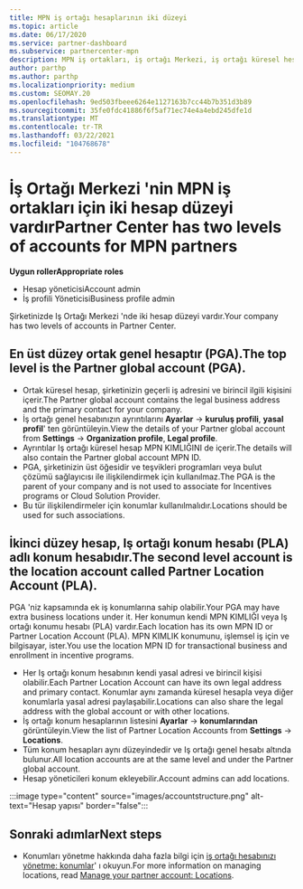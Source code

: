 ```yaml
---
title: MPN iş ortağı hesaplarının iki düzeyi
ms.topic: article
ms.date: 06/17/2020
ms.service: partner-dashboard
ms.subservice: partnercenter-mpn
description: MPN iş ortakları, iş ortağı Merkezi, iş ortağı küresel hesabı (PGA) ve Iş ortağı konumu hesabı (PLA) için iki hesap düzeyi hakkında bilgi alabilir.
author: parthp
ms.author: parthp
ms.localizationpriority: medium
ms.custom: SEOMAY.20
ms.openlocfilehash: 9ed503fbeee6264e1127163b7cc44b7b351d3b89
ms.sourcegitcommit: 35fe0fdc41886f6f5af71ec74e4a4ebd245dfe1d
ms.translationtype: MT
ms.contentlocale: tr-TR
ms.lasthandoff: 03/22/2021
ms.locfileid: "104768678"
---
```

# <a name="partner-center-has-two-levels-of-accounts-for-mpn-partners"></a><span data-ttu-id="6f3bc-103">İş Ortağı Merkezi 'nin MPN iş ortakları için iki hesap düzeyi vardır</span><span class="sxs-lookup"><span data-stu-id="6f3bc-103">Partner Center has two levels of accounts for MPN partners</span></span>


<span data-ttu-id="6f3bc-104">**Uygun roller**</span><span class="sxs-lookup"><span data-stu-id="6f3bc-104">**Appropriate roles**</span></span>

- <span data-ttu-id="6f3bc-105">Hesap yöneticisi</span><span class="sxs-lookup"><span data-stu-id="6f3bc-105">Account admin</span></span>
- <span data-ttu-id="6f3bc-106">İş profili Yöneticisi</span><span class="sxs-lookup"><span data-stu-id="6f3bc-106">Business profile admin</span></span>


<span data-ttu-id="6f3bc-107">Şirketinizde Iş Ortağı Merkezi 'nde iki hesap düzeyi vardır.</span><span class="sxs-lookup"><span data-stu-id="6f3bc-107">Your company has two levels of accounts in Partner Center.</span></span>

## <a name="the-top-level-is-the-partner-global-account-pga"></a><span data-ttu-id="6f3bc-108">En üst düzey ortak genel hesaptır (PGA).</span><span class="sxs-lookup"><span data-stu-id="6f3bc-108">The top level is the Partner global account (PGA).</span></span>

- <span data-ttu-id="6f3bc-109">Ortak küresel hesap, şirketinizin geçerli iş adresini ve birincil ilgili kişisini içerir.</span><span class="sxs-lookup"><span data-stu-id="6f3bc-109">The Partner global account contains the legal business address and the primary contact for your company.</span></span> 
- <span data-ttu-id="6f3bc-110">İş ortağı genel hesabınızın ayrıntılarını **Ayarlar**  ->  **kuruluş profili**, **yasal profil**' ten görüntüleyin.</span><span class="sxs-lookup"><span data-stu-id="6f3bc-110">View the details of your Partner global account from **Settings** -> **Organization profile**, **Legal profile**.</span></span>
- <span data-ttu-id="6f3bc-111">Ayrıntılar Iş ortağı küresel hesap MPN KIMLIĞINI de içerir.</span><span class="sxs-lookup"><span data-stu-id="6f3bc-111">The details will also contain the Partner global account MPN ID.</span></span> 
- <span data-ttu-id="6f3bc-112">PGA, şirketinizin üst öğesidir ve teşvikleri programları veya bulut çözümü sağlayıcısı ile ilişkilendirmek için kullanılmaz.</span><span class="sxs-lookup"><span data-stu-id="6f3bc-112">The PGA is the parent of your company and is not used to associate for Incentives programs or Cloud Solution Provider.</span></span> 
- <span data-ttu-id="6f3bc-113">Bu tür ilişkilendirmeler için konumlar kullanılmalıdır.</span><span class="sxs-lookup"><span data-stu-id="6f3bc-113">Locations should be used for such associations.</span></span>

## <a name="the-second-level-account-is-the-location-account-called-partner-location-account-pla"></a><span data-ttu-id="6f3bc-114">İkinci düzey hesap, Iş ortağı konum hesabı (PLA) adlı konum hesabıdır.</span><span class="sxs-lookup"><span data-stu-id="6f3bc-114">The second level account is the location account called Partner Location Account (PLA).</span></span>

<span data-ttu-id="6f3bc-115">PGA 'niz kapsamında ek iş konumlarına sahip olabilir.</span><span class="sxs-lookup"><span data-stu-id="6f3bc-115">Your PGA may have extra business locations under it.</span></span> <span data-ttu-id="6f3bc-116">Her konumun kendi MPN KIMLIĞI veya Iş ortağı konumu hesabı (PLA) vardır.</span><span class="sxs-lookup"><span data-stu-id="6f3bc-116">Each location has its own MPN ID or Partner Location Account (PLA).</span></span> <span data-ttu-id="6f3bc-117">MPN KIMLIK konumunu, işlemsel iş için ve bilgisayar, ister.</span><span class="sxs-lookup"><span data-stu-id="6f3bc-117">You use the location MPN ID for transactional business and enrollment in incentive programs.</span></span>

- <span data-ttu-id="6f3bc-118">Her Iş ortağı konum hesabının kendi yasal adresi ve birincil kişisi olabilir.</span><span class="sxs-lookup"><span data-stu-id="6f3bc-118">Each Partner Location Account can have its own legal address and primary contact.</span></span> <span data-ttu-id="6f3bc-119">Konumlar aynı zamanda küresel hesapla veya diğer konumlarla yasal adresi paylaşabilir.</span><span class="sxs-lookup"><span data-stu-id="6f3bc-119">Locations can also share the legal address with the global account or with other locations.</span></span>
- <span data-ttu-id="6f3bc-120">İş ortağı konum hesaplarının listesini **Ayarlar**  ->  **konumlarından** görüntüleyin.</span><span class="sxs-lookup"><span data-stu-id="6f3bc-120">View the list of Partner Location Accounts from **Settings** -> **Locations**.</span></span>
- <span data-ttu-id="6f3bc-121">Tüm konum hesapları aynı düzeyindedir ve Iş ortağı genel hesabı altında bulunur.</span><span class="sxs-lookup"><span data-stu-id="6f3bc-121">All location accounts are at the same level and under the Partner global account.</span></span>
- <span data-ttu-id="6f3bc-122">Hesap yöneticileri konum ekleyebilir.</span><span class="sxs-lookup"><span data-stu-id="6f3bc-122">Account admins can add locations.</span></span>

:::image type="content" source="images/accountstructure.png" alt-text="Hesap yapısı" border="false":::

## <a name="next-steps"></a><span data-ttu-id="6f3bc-124">Sonraki adımlar</span><span class="sxs-lookup"><span data-stu-id="6f3bc-124">Next steps</span></span>

- <span data-ttu-id="6f3bc-125">Konumları yönetme hakkında daha fazla bilgi için [iş ortağı hesabınızı yönetme: konumlar](manage-locations.md)' ı okuyun.</span><span class="sxs-lookup"><span data-stu-id="6f3bc-125">For more information on managing locations, read [Manage your partner account: Locations](manage-locations.md).</span></span>
